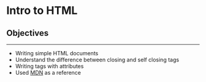 # Intro to HTML

## Objectives


**********************************************

* Writing simple HTML documents
* Understand the difference between closing and self closing tags
* Writing tags with attributes
* Used [MDN](https://developer.mozilla.org/en-US/docs/Web/HTML) as a reference
